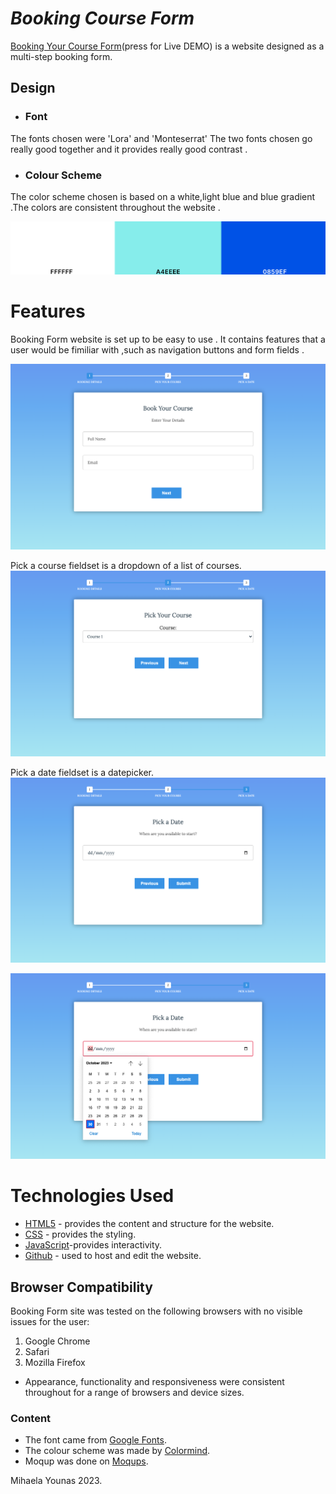 # **_Booking Course Form_**

<a href="https://mihayounas.github.io/ryalto-challenge-booking/" target="_blank" rel="noopener">Booking Your Course Form</a>(press for Live DEMO) is a website designed as a multi-step booking form.

## Design
* ### Font 
The fonts chosen were 'Lora' and 'Monteserrat'  The two fonts chosen go really good together and it provides really good contrast .

* ### Colour Scheme
 The color scheme chosen is based on a white,light blue and blue gradient .The colors are consistent throughout the website .

 ![Color-scheme](assets/images/color-scheme.png)

 # Features
Booking Form website is set up to be easy to use . It contains features that a user would be fimiliar with ,such as navigation buttons and form fields .

![Main Image](assets/images/course.png)

Pick a course fieldset is a dropdown of a list of courses.
![Main Image](assets/images/pick-course.png)

Pick a date fieldset is a datepicker. 
![Main Image](assets/images/pick-date.png)

![Main Image](assets/images/pickdate2.png)


# Technologies Used
* [HTML5](https://www.w3schools.com/html/) - provides the content and structure for the website.
* [CSS](https://www.w3.org/Style/CSS/Overview.en.html) - provides the styling.
* [JavaScript](https://www.w3schools.com/js/)-provides interactivity.
* [Github](https://github.com/) - used to host and edit the website.


## Browser Compatibility

Booking Form site was tested on the following browsers with no visible issues for the user:
1. Google Chrome 
2. Safari 
3. Mozilla Firefox
* Appearance, functionality and responsiveness were consistent throughout for a range of browsers and device sizes.

### Content

* The font came from [Google Fonts](https://fonts.google.com/).
* The colour scheme was made by [Colormind](https://coolors.co/).
* Moqup was done on [Moqups](https://app.moqups.com/).


Mihaela Younas 2023.